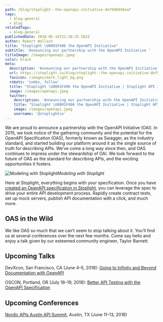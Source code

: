 ```yaml
---
path: /blog/stoplight--the-openapi-initiative-def9db056eaf
tags:
  - blog-general
  - blog
relatedTags:
  - blog-general
publishedDate: 2018-05-14T22:20:35.562Z
author: Robert Wallach
title: "Stoplight \U0001F496 the OpenAPI Initiative"
subtitle: 'Announcing our partnership with the OpenAPI Initiative '
titleImage: /images/openapi.jpeg
color: black
meta:
  description: 'Announcing our partnership with the OpenAPI Initiative '
  url: https://stoplight.io/blog/stoplight--the-openapi-initiative-def9db056eaf/
  favicon: /images/mark_light_bg.png
  robots: 'index, follow'
  title: "Stoplight \U0001F496 the OpenAPI Initiative | Stoplight API Intersection"
  image: /images/openapi.jpeg
  twitter:
    description: 'Announcing our partnership with the OpenAPI Initiative '
    title: "Stoplight \U0001F496 the OpenAPI Initiative | Stoplight API Intersection"
    image: /images/openapi.jpeg
    username: '@stoplightio'
---
```


We are proud to announce a partnership with the OpenAPI Initiative (OAI). In 2015, we took notice of the gathering community and the potential for the OpenAPI Specification (OAS), formerly known as Swagger, as the industry standard, and started building our platform around it as the single source of truth for describing APIs. We’ve come a long way since then, and OAS continues to impress under the stewardship of OAI. We look forward to the future of OAS as the standard for describing APIs, and the exciting opportunities it fosters.

![Modeling with Stoplight](https://cdn-images-1.medium.com/max/800/1*CUxuTgeJ-59ziIJIeUsSgQ.png)_Modeling with Stoplight_

Here at Stoplight, everything begins with your specification. Once you have [created an OpenAPI specification in Stoplight](https://stoplight.io), you can leverage the spec to drive your entire API development process. Rapidly create contract tests, set up mock servers, publish API documentation with a click, and much more.

## **OAS in the Wild**

We like OAS so much that we can’t seem to stop talking about it. You’ll find us at several conferences over the next few months. Come say hello and enjoy a talk given by our esteemed community engineer, Taylor Barnett.

## **Upcoming Talks**

DevXcon, San Francisco, CA (June 4–5, 2018): [Going to Infinity and Beyond Documentation with OpenAPI](https://2018.devxcon.com/taylor-barnett/)

OSCON, Portland, OR (July 18–19, 2018): [Better API Testing with the OpenAPI Specification](https://conferences.oreilly.com/oscon/oscon-or/public/schedule/detail/67652)

## **Upcoming Conferences**

[Nordic APIs Austin API Summit](https://nordicapis.com/events/austin-api-summit-2018/), Austin, TX (June 11–13, 2018)
